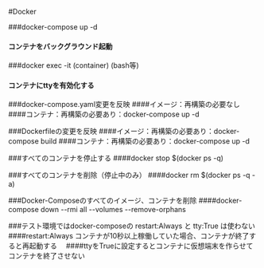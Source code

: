 #Docker 

###docker-compose up -d 
#### コンテナをバックグラウンド起動
###docker exec -it (container) (bash等)
#### コンテナにttyを有効化する

###docker-compose.yaml変更を反映
####イメージ：再構築の必要なし
####コンテナ：再構築の必要あり：docker-compose up -d

###Dockerfileの変更を反映
####イメージ：再構築の必要あり：docker-compose build
####コンテナ：再構築の必要あり：docker-compose up -d

###すべてのコンテナを停止する
####docker stop $(docker ps -q)

###すべてのコンテナを削除（停止中のみ）
####docker rm $(docker ps -q -a)

###Docker-Composeのすべてのイメージ、コンテナを削除
####docker-compose down --rmi all --volumes --remove-orphans

###テスト環境ではdocker-composeの restart:Always と tty:True は使わない
####restart:Always コンテナが10秒以上稼働していた場合、コンテナが終了すると再起動する　
####ttyをTrueに設定するとコンテナに仮想端末を作らせてコンテナを終了させない
